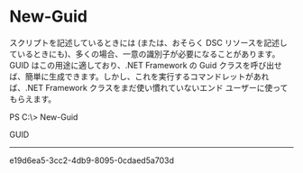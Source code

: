 # <a name="new-guid"></a>New-Guid
スクリプトを記述しているときには (または、おそらく DSC リソースを記述しているときにも)、多くの場合、一意の識別子が必要になることがあります。 GUID はこの用途に適しており、.NET Framework の Guid クラスを呼び出せば、簡単に生成できます。しかし、これを実行するコマンドレットがあれば、.NET Framework クラスをまだ使い慣れていないエンド ユーザーに使ってもらえます。

PS C:\\&gt; New-Guid

GUID

----

e19d6ea5-3cc2-4db9-8095-0cdaed5a703d
